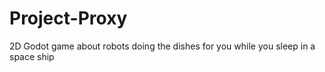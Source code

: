 # Project-Proxy
2D Godot game about robots doing the dishes for you while you sleep in a space ship
